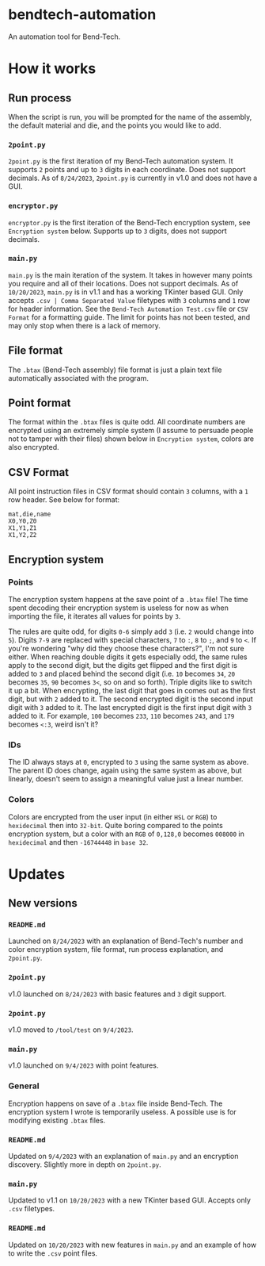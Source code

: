 # bendtech-automation
An automation tool for Bend-Tech.

# How it works
## Run process
When the script is run, you will be prompted for the name of the assembly, the default material and die, and the points you would like to add.

### `2point.py`
`2point.py` is the first iteration of my Bend-Tech automation system. It supports `2` points and up to `3` digits in each coordinate. Does not support decimals. As of `8/24/2023`, `2point.py` is currently in v1.0 and does not have a GUI.

### `encryptor.py`
`encryptor.py` is the first iteration of the Bend-Tech encryption system, see `Encryption system` below. Supports up to `3` digits, does not support decimals.

### `main.py`
`main.py` is the main iteration of the system. It takes in however many points you require and all of their locations. Does not support decimals. As of `10/20/2023`, `main.py` is in v1.1 and has a working TKinter based GUI. Only accepts `.csv | Comma Separated Value` filetypes with `3` columns and `1` row for header information. See the `Bend-Tech Automation Test.csv` file or `CSV Format` for a formatting guide. The limit for points has not been tested, and may only stop when there is a lack of memory.

## File format
The `.btax` (Bend-Tech assembly) file format is just a plain text file automatically associated with the program.

## Point format
The format within the `.btax` files is quite odd.
All coordinate numbers are encrypted using an extremely simple system (I assume to persuade people not to tamper with their files) shown below in `Encryption system`, colors are also encrypted.

## CSV Format
All point instruction files in CSV format should contain `3` columns, with a `1` row header. See below for format:
```
mat,die,name
X0,Y0,Z0
X1,Y1,Z1
X1,Y2,Z2
```

## Encryption system
### Points
The encryption system happens at the save point of a `.btax` file! The time spent decoding their encryption system is useless for now as when importing the file, it iterates all values for points by `3`.

The rules are quite odd, for digits `0-6` simply add `3` (i.e. `2` would change into `5`). Digits `7-9` are replaced with special characters, `7` to `:`, `8` to `;`, and `9` to `<`. If you're wondering "why did they choose these characters?", I'm not sure either. When reaching double digits it gets especially odd, the same rules apply to the second digit, but the digits get flipped and the first digit is added to `3` and placed behind the second digit (i.e. `10` becomes `34`, `20` becomes `35`, `90` becomes `3<`, so on and so forth). Triple digits like to switch it up a bit. When encrypting, the last digit that goes in comes out as the first digit, but with `2` added to it. The second encrypted digit is the second input digit with `3` added to it. The last encrypted digit is the first input digit with `3` added to it. For example, `100` becomes `233`, `110` becomes `243`, and `179` becomes `<:3`, weird isn't it?

### IDs
The ID always stays at `0`, encrypted to `3` using the same system as above. The parent ID does change, again using the same system as above, but linearly, doesn't seem to assign a meaningful value just a linear number.

### Colors
Colors are encrypted from the user input (in either `HSL` or `RGB`) to `hexidecimal` then into `32-bit`. Quite boring compared to the points encryption system, but a color with an `RGB` of `0,128,0` becomes `008000` in `hexidecimal` and then `-16744448` in `base 32`.

# Updates
## New versions
### `README.md`
Launched on `8/24/2023` with an explanation of Bend-Tech's number and color encryption system, file format, run process explanation, and `2point.py`.
### `2point.py`
v1.0 launched on `8/24/2023` with basic features and `3` digit support.
### `2point.py`
v1.0 moved to `/tool/test` on `9/4/2023`.
### `main.py`
v1.0 launched on `9/4/2023` with point features.
### General
Encryption happens on save of a `.btax` file inside Bend-Tech. The encryption system I wrote is temporarily useless. A possible use is for modifying existing `.btax` files.
### `README.md`
Updated on `9/4/2023` with an explanation of `main.py` and an encryption discovery. Slightly more in depth on `2point.py`.
### `main.py`
Updated to v1.1 on `10/20/2023` with a new TKinter based GUI. Accepts only `.csv` filetypes.
### `README.md`
Updated on `10/20/2023` with new features in `main.py` and an example of how to write the `.csv` point files.